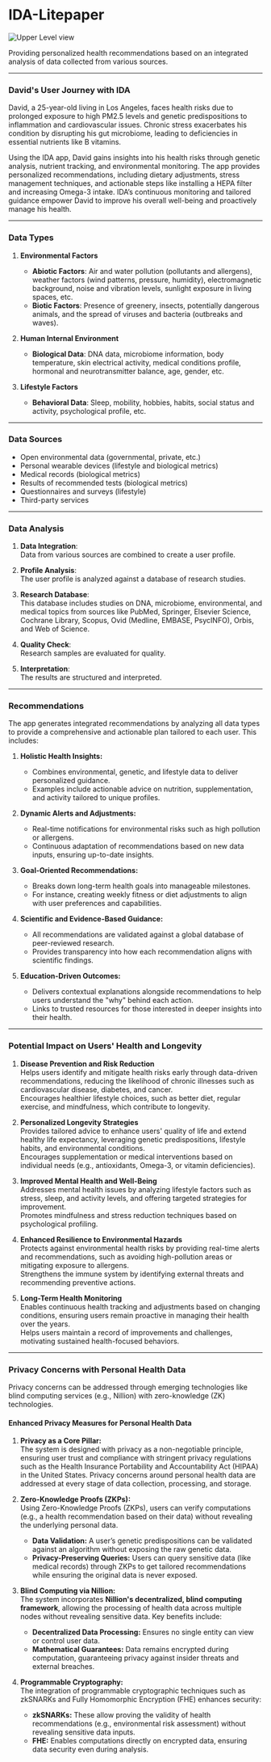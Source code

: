 # IDA-Litepaper

![Upper Level view](https://turquoise-obvious-guanaco-391.mypinata.cloud/ipfs/bafybeidpre7o75yjuhl64mbgipal5v5ef36rv4m6hiefk6i47kddndjcie)

Providing personalized health recommendations based on an integrated analysis of data collected from various sources.

---

### David's User Journey with IDA

David, a 25-year-old living in Los Angeles, faces health risks due to prolonged exposure to high PM2.5 levels and genetic predispositions to inflammation and cardiovascular issues. Chronic stress exacerbates his condition by disrupting his gut microbiome, leading to deficiencies in essential nutrients like B vitamins.

Using the IDA app, David gains insights into his health risks through genetic analysis, nutrient tracking, and environmental monitoring. The app provides personalized recommendations, including dietary adjustments, stress management techniques, and actionable steps like installing a HEPA filter and increasing Omega-3 intake. IDA’s continuous monitoring and tailored guidance empower David to improve his overall well-being and proactively manage his health.

---

### **Data Types**

1. **Environmental Factors**
   - **Abiotic Factors**: Air and water pollution (pollutants and allergens), weather factors (wind patterns, pressure, humidity), electromagnetic background, noise and vibration levels, sunlight exposure in living spaces, etc.
   - **Biotic Factors**: Presence of greenery, insects, potentially dangerous animals, and the spread of viruses and bacteria (outbreaks and waves).

2. **Human Internal Environment**
   - **Biological Data**: DNA data, microbiome information, body temperature, skin electrical activity, medical conditions profile, hormonal and neurotransmitter balance, age, gender, etc.

3. **Lifestyle Factors**
   - **Behavioral Data**: Sleep, mobility, hobbies, habits, social status and activity, psychological profile, etc.

---

### **Data Sources**

- Open environmental data (governmental, private, etc.)
- Personal wearable devices (lifestyle and biological metrics)
- Medical records (biological metrics)
- Results of recommended tests (biological metrics)
- Questionnaires and surveys (lifestyle)
- Third-party services

---

### **Data Analysis**

1. **Data Integration**:  
   Data from various sources are combined to create a user profile.

2. **Profile Analysis**:  
   The user profile is analyzed against a database of research studies.

3. **Research Database**:  
   This database includes studies on DNA, microbiome, environmental, and medical topics from sources like PubMed, Springer, Elsevier Science, Cochrane Library, Scopus, Ovid (Medline, EMBASE, PsycINFO), Orbis, and Web of Science.

4. **Quality Check**:  
   Research samples are evaluated for quality.

5. **Interpretation**:  
   The results are structured and interpreted.

---

### **Recommendations**

The app generates integrated recommendations by analyzing all data types to provide a comprehensive and actionable plan tailored to each user. This includes:

1. **Holistic Health Insights:**
   - Combines environmental, genetic, and lifestyle data to deliver personalized guidance.
   - Examples include actionable advice on nutrition, supplementation, and activity tailored to unique profiles.

2. **Dynamic Alerts and Adjustments:**
   - Real-time notifications for environmental risks such as high pollution or allergens.
   - Continuous adaptation of recommendations based on new data inputs, ensuring up-to-date insights.

3. **Goal-Oriented Recommendations:**
   - Breaks down long-term health goals into manageable milestones.
   - For instance, creating weekly fitness or diet adjustments to align with user preferences and capabilities.

4. **Scientific and Evidence-Based Guidance:**
   - All recommendations are validated against a global database of peer-reviewed research.
   - Provides transparency into how each recommendation aligns with scientific findings.

5. **Education-Driven Outcomes:**
   - Delivers contextual explanations alongside recommendations to help users understand the "why" behind each action.
   - Links to trusted resources for those interested in deeper insights into their health.

---

### Potential Impact on Users' Health and Longevity

1. **Disease Prevention and Risk Reduction**  
   Helps users identify and mitigate health risks early through data-driven recommendations, reducing the likelihood of chronic illnesses such as cardiovascular disease, diabetes, and cancer.  
   Encourages healthier lifestyle choices, such as better diet, regular exercise, and mindfulness, which contribute to longevity.

2. **Personalized Longevity Strategies**  
   Provides tailored advice to enhance users' quality of life and extend healthy life expectancy, leveraging genetic predispositions, lifestyle habits, and environmental conditions.  
   Encourages supplementation or medical interventions based on individual needs (e.g., antioxidants, Omega-3, or vitamin deficiencies).

3. **Improved Mental Health and Well-Being**  
   Addresses mental health issues by analyzing lifestyle factors such as stress, sleep, and activity levels, and offering targeted strategies for improvement.  
   Promotes mindfulness and stress reduction techniques based on psychological profiling.

4. **Enhanced Resilience to Environmental Hazards**  
   Protects against environmental health risks by providing real-time alerts and recommendations, such as avoiding high-pollution areas or mitigating exposure to allergens.  
   Strengthens the immune system by identifying external threats and recommending preventive actions.

5. **Long-Term Health Monitoring**  
   Enables continuous health tracking and adjustments based on changing conditions, ensuring users remain proactive in managing their health over the years.  
   Helps users maintain a record of improvements and challenges, motivating sustained health-focused behaviors.

---

### **Privacy Concerns with Personal Health Data**

Privacy concerns can be addressed through emerging technologies like blind computing services (e.g., Nillion) with zero-knowledge (ZK) technologies.

#### Enhanced Privacy Measures for Personal Health Data

1. **Privacy as a Core Pillar:**  
   The system is designed with privacy as a non-negotiable principle, ensuring user trust and compliance with stringent privacy regulations such as the Health Insurance Portability and Accountability Act (HIPAA) in the United States. Privacy concerns around personal health data are addressed at every stage of data collection, processing, and storage.

2. **Zero-Knowledge Proofs (ZKPs):**  
   Using Zero-Knowledge Proofs (ZKPs), users can verify computations (e.g., a health recommendation based on their data) without revealing the underlying personal data.  
   - **Data Validation:** A user’s genetic predispositions can be validated against an algorithm without exposing the raw genetic data.  
   - **Privacy-Preserving Queries:** Users can query sensitive data (like medical records) through ZKPs to get tailored recommendations while ensuring the original data is never exposed.

3. **Blind Computing via Nillion:**  
   The system incorporates **Nillion's decentralized, blind computing framework**, allowing the processing of health data across multiple nodes without revealing sensitive data. Key benefits include:  
   - **Decentralized Data Processing:** Ensures no single entity can view or control user data.  
   - **Mathematical Guarantees:** Data remains encrypted during computation, guaranteeing privacy against insider threats and external breaches.

4. **Programmable Cryptography:**  
   The integration of programmable cryptographic techniques such as zkSNARKs and Fully Homomorphic Encryption (FHE) enhances security:  
   - **zkSNARKs:** These allow proving the validity of health recommendations (e.g., environmental risk assessment) without revealing sensitive data inputs.  
   - **FHE:** Enables computations directly on encrypted data, ensuring data security even during analysis.
